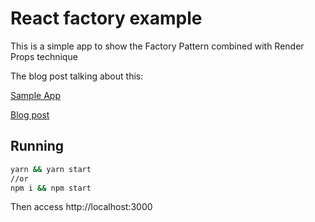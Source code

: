 # React factory example

This is a simple app to show the Factory Pattern combined with Render Props technique

The blog post talking about this:

[Sample App](https://cristianoliveira.github.io/react-address-factory/)

[Blog post](https://medium.com/@cristian.oliveira/same-same-but-different-6175c0b934d8)


## Running
```bash
yarn && yarn start
//or
npm i && npm start
```

Then access http://localhost:3000
